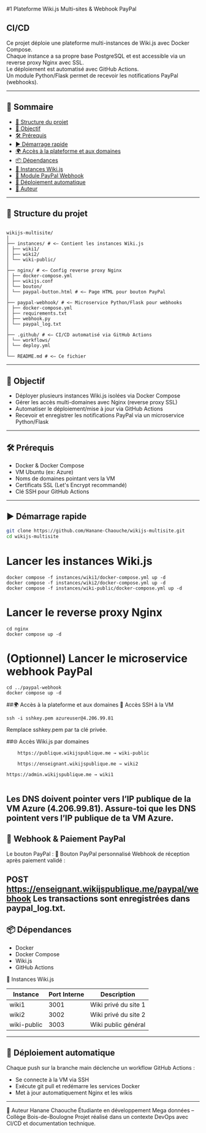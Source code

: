 #1 Plateforme Wiki.js Multi-sites & Webhook PayPal

## CI/CD

Ce projet déploie une plateforme multi-instances de Wiki.js avec Docker Compose.  
Chaque instance a sa propre base PostgreSQL et est accessible via un reverse proxy Nginx avec SSL.  
Le déploiement est automatisé avec GitHub Actions.  
Un module Python/Flask permet de recevoir les notifications PayPal (webhooks).

---

## 📑 Sommaire

- [📁 Structure du projet](#structure-du-projet)
- [🚀 Objectif](#objectif)
- [🛠️ Prérequis](#prérequis)
- [▶️ Démarrage rapide](#démarrage-rapide)
- [🌍 Accès à la plateforme et aux domaines](#accès-à-la-plateforme-et-aux-domaines)
- [📦 Dépendances](#dépendances)
- [📘 Instances Wiki.js](#instances-wikijs)
- [💸 Module PayPal Webhook](#module-paypal-webhook)
- [🤖 Déploiement automatique](#déploiement-automatique)
- [👤 Auteur](#auteur)

---

## 📁 Structure du projet
```

wikijs-multisite/
│
├── instances/ # <– Contient les instances Wiki.js
│ ├── wiki1/
│ ├── wiki2/
│ └── wiki-public/
│
├── nginx/ # <– Config reverse proxy Nginx
│ ├── docker-compose.yml
│ ├── wikijs.conf
│ └── bouton/
│ └── paypal-button.html # <– Page HTML pour bouton PayPal
│
├── paypal-webhook/ # <– Microservice Python/Flask pour webhooks
│ ├── docker-compose.yml
│ ├── requirements.txt
│ ├── webhook.py
│ └── paypal_log.txt
│
├── .github/ # <– CI/CD automatisé via GitHub Actions
│ └── workflows/
│ └── deploy.yml
│
└── README.md # <– Ce fichier
```

---

## 🚀 Objectif

- Déployer plusieurs instances Wiki.js isolées via Docker Compose
- Gérer les accès multi-domaines avec Nginx (reverse proxy SSL)
- Automatiser le déploiement/mise à jour via GitHub Actions
- Recevoir et enregistrer les notifications PayPal via un microservice Python/Flask

---

## 🛠️ Prérequis

- Docker & Docker Compose  
- VM Ubuntu (ex: Azure)  
- Noms de domaines pointant vers la VM  
- Certificats SSL (Let's Encrypt recommandé)  
- Clé SSH pour GitHub Actions  

---

## ▶️ Démarrage rapide

```bash
git clone https://github.com/Hanane-Chaouche/wikijs-multisite.git
cd wikijs-multisite
````

# Lancer les instances Wiki.js
```
docker compose -f instances/wiki1/docker-compose.yml up -d
docker compose -f instances/wiki2/docker-compose.yml up -d
docker compose -f instances/wiki-public/docker-compose.yml up -d
```

# Lancer le reverse proxy Nginx
```
cd nginx
docker compose up -d
```

# (Optionnel) Lancer le microservice webhook PayPal
```
cd ../paypal-webhook
docker compose up -d
```

##🌍 Accès à la plateforme et aux domaines
🔑 Accès SSH à la VM

```
ssh -i sshkey.pem azureuser@4.206.99.81
```

Remplace sshkey.pem par ta clé privée.

##🌐 Accès Wiki.js par domaines
```
    https://publique.wikijspublique.me → wiki-public
```
````
    https://enseignant.wikijspublique.me → wiki2
````
    https://admin.wikijspublique.me → wiki1
````
````
Les DNS doivent pointer vers l’IP publique de la VM Azure (4.206.99.81).
Assure-toi que les DNS pointent vers l’IP publique de ta VM Azure.
---

## 💸 Webhook & Paiement PayPal

Le bouton PayPal :
🔗 Bouton PayPal personnalisé
Webhook de réception après paiement validé :

POST https://enseignant.wikijspublique.me/paypal/webhook
Les transactions sont enregistrées dans paypal_log.txt.
---
## 📦 Dépendances

- Docker
- Docker Compose
- Wiki.js
- GitHub Actions

📘 Instances Wiki.js

| Instance    | Port Interne | Description          |
| ----------- | ------------ | -------------------- |
| wiki1       | 3001         | Wiki privé du site 1 |
| wiki2       | 3002         | Wiki privé du site 2 |
| wiki-public | 3003         | Wiki public général  |
---

## 🤖 Déploiement automatique

Chaque push sur la branche main déclenche un workflow GitHub Actions :
- Se connecte à la VM via SSH
- Exécute git pull et redémarre les services Docker
- Met à jour automatiquement Nginx et les wikis
---
👤 Auteur
Hanane Chaouche
Étudiante en développement Mega données – Collège Bois-de-Boulogne
Projet réalisé dans un contexte DevOps avec CI/CD et documentation technique.
